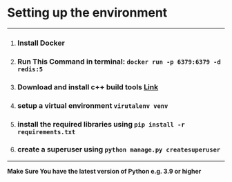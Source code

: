 # Setting up the environment
***
1. ### Install Docker
2. ### Run This Command in terminal: `docker run -p 6379:6379 -d redis:5`
3. ### Download and install c++ build tools [Link](https://visualstudio.microsoft.com/downloads/#build-tools-for-visual-studio-2019)
4. ### setup a virtual environment `virutalenv venv`
5. ### install the required libraries using `pip install -r requirements.txt`
6. ### create a superuser using `python manage.py createsuperuser`

***
**Make Sure You have the latest version of Python e.g. 3.9 or higher**